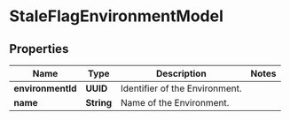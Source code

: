 

# StaleFlagEnvironmentModel


## Properties

| Name | Type | Description | Notes |
|------------ | ------------- | ------------- | -------------|
|**environmentId** | **UUID** | Identifier of the Environment. |  |
|**name** | **String** | Name of the Environment. |  |



